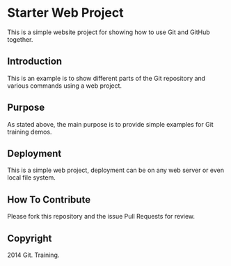 # Starter Web Project

This is a simple website project for showing
how to use Git and GitHub together.

## Introduction

This is an example is to show different parts
of the Git repository and various commands
using a web project.

## Purpose

As stated above, the main purpose is to
provide simple examples for Git training
demos.

## Deployment

This is a simple web project, deployment
can be on any web server or even local 
file system.

## How To Contribute

Please fork this repository and the issue 
Pull Requests for review. 

## Copyright

2014 Git. Training.
